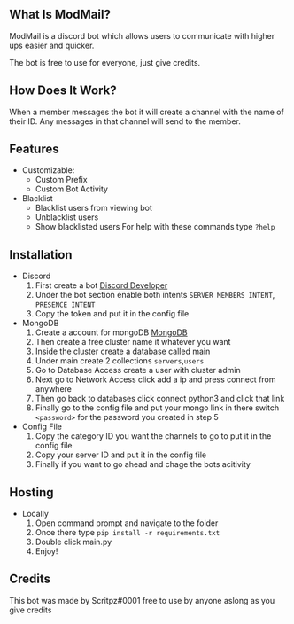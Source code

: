 ## What Is ModMail? 
ModMail is a discord bot which allows users to communicate with higher ups easier and quicker.

The bot is free to use for everyone, just give credits.

## How Does It Work?
When a member messages the bot it will create a channel with the name of their ID. Any messages in that channel will send to the member.

## Features 
* Customizable:
    * Custom Prefix
    * Custom Bot Activity
* Blacklist 
    * Blacklist users from viewing bot
    * Unblacklist users
    * Show blacklisted users
For help with these commands type `?help` 

## Installation 
* Discord
  1. First create a bot [Discord Developer](https://discord.com/developers/applications)
  2. Under the bot section enable both intents `SERVER MEMBERS INTENT`, `PRESENCE INTENT`
  3. Copy the token and put it in the config file
* MongoDB
  1. Create a account for mongoDB [MongoDB](https://www.mongodb.com)
  2. Then create a free cluster name it whatever you want
  3. Inside the cluster create a database called main
  4. Under main create 2 collections `servers`,`users`
  5. Go to Database Access create a user with cluster admin
  6. Next go to Network Access click add a ip and press connect from anywhere
  7. Then go back to databases click connect python3 and click that link
  8. Finally go to the config file and put your mongo link in there switch `<password>` for the password you created in step 5
* Config File
  1. Copy the category ID you want the channels to go to put it in the config file
  2. Copy your server ID and put it in the config file
  3. Finally if you want to go ahead and chage the bots acitivity

## Hosting 

* Locally
  1. Open command prompt and navigate to the folder
  2. Once there type `pip install -r requirements.txt`
  3. Double click main.py
  4. Enjoy!

## Credits
This bot was made by Scritpz#0001 free to use by anyone aslong as you give credits
